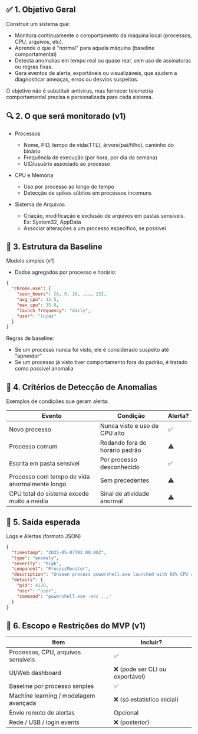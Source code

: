 ## ✅ 1. Objetivo Geral

Construir um sistema que:
- Monitora continuamente o comportamento da máquina local (processos, CPU, arquivos, etc).
- Aprende o que é "normal" para aquela máquina (baseline comportamental)
- Detecta anomalias em tempo real ou quase real, sem uso de assinaturas ou regras fixas.
- Gera eventos de alerta, exportáveis ou visualizáveis, que ajudem a diagnosticar ameaças, erros ou desvios suspeitos.

O objetivo não é substituir antivírus, mas fornecer telemetria comportamental precisa e personalizada para cada sistema.

## 🔍 2. O que será monitorado (v1)
- Processos
    - Nome, PID, tempo de vida(TTL), árvore(pai/filho), caminho do binário
    - Frequência de execução (por hora, por dia da semana)
    - UID/usuário associado ao processo

- CPU e Memória
  - Uso por processo ao longo do tempo
  - Detecção de spikes súbitos em processos incomuns
- Sistema de Arquivos
  - Criação, modificação e exclusão de arquivos em pastas sensíveis. Ex: System32, AppData
  - Associar alterações a um processo específico, se possível

## 📐 3. Estrutura da Baseline
Modelo simples (v1)

- Dados agregados por processo e horário:
```json
{
  "chrome.exe": {
    "seen_hours": [8, 9, 10, ..., 22],
    "avg_cpu": 12.5,
    "max_cpu": 35.0,
    "launch_frequency": "daily",
    "user": "lucas"
  }
}
```
Regras de baseline:
- Se um processo nunca foi visto, ele é considerado suspeito até “aprender”
- Se um processo já visto tiver comportamento fora do padrão, é tratado como possível anomalia

## 🚨 4. Critérios de Detecção de Anomalias
Exemplos de condições que geram alerta:

| Evento                                        | Condição                       | Alerta? |
| --------------------------------------------- | ------------------------------ | ------- |
| Novo processo                                 | Nunca visto e uso de CPU alto  | ✅       |
| Processo comum                                | Rodando fora do horário padrão | ⚠️      |
| Escrita em pasta sensível                     | Por processo desconhecido      | ✅       |
| Processo com tempo de vida anormalmente longo | Sem precedentes                | ⚠️      |
| CPU total do sistema excede muito a média     | Sinal de atividade anormal     | ⚠️      |

## 🧾 5. Saída esperada
Logs e Alertas (formato JSON)

```json
{
  "timestamp": "2025-05-07T02:00:00Z",
  "type": "anomaly",
  "severity": "high",
  "component": "ProcessMonitor",
  "description": "Unseen process powershell.exe launched with 68% CPU at 02:00AM.",
  "details": {
    "pid": 4120,
    "user": "user",
    "command": "powershell.exe -enc ..."
  }
}
```

## 🧱 6. Escopo e Restrições do MVP (v1)

| Item                                  | Incluir?                       |
| ------------------------------------- | ------------------------------ |
| Processos, CPU, arquivos sensíveis    | ✅                              |
| UI/Web dashboard                      | ❌ (pode ser CLI ou exportável) |
| Baseline por processo simples         | ✅                              |
| Machine learning / modelagem avançada | ❌ (só estatístico inicial)     |
| Envio remoto de alertas               | Opcional                       |
| Rede / USB / login events             | ❌ (posterior)                  |
